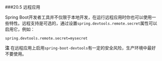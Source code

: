 ###20.5 远程应用

Spring Boot开发者工具并不仅限于本地开发，在运行远程应用时你也可以使用一些特性。远程支持是可选的，通过设置`spring.devtools.remote.secret`属性可以启用它，例如：
```properties
spring.devtools.remote.secret=mysecret
```
**注** 在远程应用上启用`spring-boot-devtools`有一定的安全风险，生产环境中最好不要使用。

